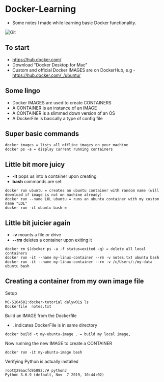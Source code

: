 # Docker-Learning
- Some notes I made while learning basic Docker functionality.

![Git](https://nickjanetakis.com/assets/blog/cards/differences-between-a-dockerfile-docker-image-and-docker-container-001320c81dd8d2989df10d0bec36341fd6a94b043f6f9de1c26ee79eaf16e566.jpg)

## To start
- https://hub.docker.com/
- Download "Docker Desktop for Mac"
- Custom and official Docker IMAGES are on DockerHub, e.g - https://hub.docker.com/_/ubuntu/

## Some lingo
- Docker IMAGES are used to create CONTAINERS
- A CONTAINER is an instance of an IMAGE
- A CONTAINER is a slimmed down version of an OS
- A DockerFile is basically a type of config file

## Super basic commands
```
docker images = lists all offline images on your machine
docker ps -a = display current running containers
```

## Little bit more juicy
- **-it** pops us into a container upon creating 
- **bash** commands are set
```
docker run ubuntu = creates an ubuntu container with random name (will download if image is not on machine already)
docker run --name LOL ubuntu = runs an ubuntu container with my custom name "LOL"
docker run -it ubuntu bash = 
```
## Little bit juicier again
- **-v** mounts a file or drive
- **--rm** deletes a container upon exiting it

```
docker rm $(docker ps -a -f status=exited -q) = delete all local containers
docker run -it --name my-linux-container --rm -v notes.txt ubuntu bash
docker run -it --name my-linux-container --rm -v /c/Users/:/my-data ubuntu bash 
```

## Creating a container from my own image file

Setup
```
MC-S104581:docker-tutorial dalyw01$ ls
Dockerfile	notes.txt
```
Build an IMAGE from the Dockerfile
- **.** indicates DockerFile is in same directory
```
docker build -t my-ubuntu-image . = build my local image, 
```
Now running the new IMAGE to create a CONTAINER
```
docker run -it my-ubuntu-image bash
```
Verifying Python is actually installed
```
root@29aacfd9b882:/# python3
Python 3.6.9 (default, Nov  7 2019, 10:44:02) 
```
